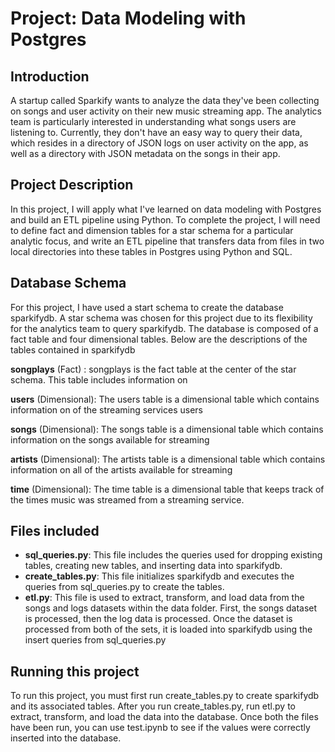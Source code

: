 
# Project: Data Modeling with Postgres

## Introduction
A startup called Sparkify wants to analyze the data they've been collecting on songs and user activity on their new music streaming app. The analytics team is particularly interested in understanding what songs users are listening to. Currently, they don't have an easy way to query their data, which resides in a directory of JSON logs on user activity on the app, as well as a directory with JSON metadata on the songs in their app.

## Project Description
In this project, I will apply what I've learned on data modeling with Postgres and build an ETL pipeline using Python. To complete the project, I will need to define fact and dimension tables for a star schema for a particular analytic focus, and write an ETL pipeline that transfers data from files in two local directories into these tables in Postgres using Python and SQL.  

## Database Schema
For this project, I have used a start schema to create the database sparkifydb. A star schema was chosen for this project due to its flexibility  for the analytics team to query sparkifydb. The database is composed of a fact table and four dimensional tables. Below are the descriptions of the tables contained in sparkifydb

**songplays** (Fact) : songplays is the fact table at the center of the star schema. This table includes information on 

**users** (Dimensional):
The users table is a dimensional table which contains information on of the streaming services users

**songs** (Dimensional):
The songs table is a dimensional table which contains information on the songs available for streaming

**artists** (Dimensional):
The artists table is a dimensional table which contains information on all of the artists available for streaming

**time** (Dimensional):
The time table is a dimensional table that keeps track of the times music was streamed from a streaming service. 

## Files included

- **sql_queries.py**: This file includes the queries used for dropping existing tables, creating new tables, and inserting data into sparkifydb.
- **create_tables.py**: This file initializes sparkifydb and executes the queries from sql_queries.py to create the tables.
- **etl.py**: This file is used to extract, transform, and load data from the songs and logs datasets within the data folder. First, the songs dataset is processed, then the log data is processed. Once the dataset is processed from both of the sets, it is loaded into sparkifydb using the insert queries from sql_queries.py

## Running this project
To run this project, you must first run create_tables.py to create sparkifydb and its associated tables. After you run create_tables.py, run etl.py to extract, transform, and load the data into the database. Once both the files have been run, you can use test.ipynb to see if the values were correctly inserted into the database.
